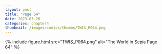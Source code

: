 ```yaml
---
layout: post
title: "Page 64"
date: 2023-03-26
categories: chapter4
thumbnail: /images/comics/thumbs/TWIS_P064.png
---
```


{% include figure.html src="TWIS_P064.png" alt="The World in Sepia Page 64" %}